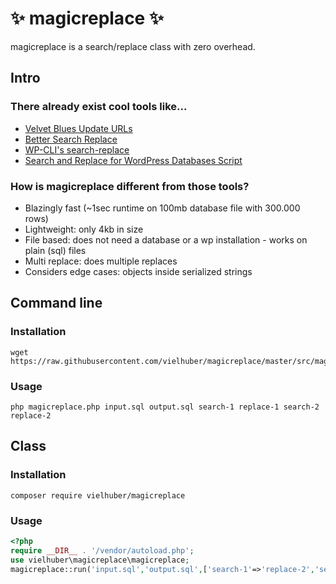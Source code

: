 # ✨ magicreplace ✨

magicreplace is a search/replace class with zero overhead.

## Intro

### There already exist cool tools like...

* [Velvet Blues Update URLs](https://wordpress.org/plugins/velvet-blues-update-urls/)
* [Better Search Replace](https://wordpress.org/plugins/better-search-replace/)
* [WP-CLI's search-replace](http://wp-cli.org/commands/search-replace/)
* [Search and Replace for WordPress Databases Script](https://interconnectit.com/products/search-and-replace-for-wordpress-databases/)

### How is magicreplace different from those tools?

* Blazingly fast (~1sec runtime on 100mb database file with 300.000 rows)
* Lightweight: only 4kb in size
* File based: does not need a database or a wp installation - works on plain (sql) files
* Multi replace: does multiple replaces
* Considers edge cases: objects inside serialized strings

## Command line

### Installation

```
wget https://raw.githubusercontent.com/vielhuber/magicreplace/master/src/magicreplace.php
```

### Usage

```
php magicreplace.php input.sql output.sql search-1 replace-1 search-2 replace-2
```


## Class

### Installation

```
composer require vielhuber/magicreplace
```
    
### Usage

```php
<?php
require __DIR__ . '/vendor/autoload.php';
use vielhuber\magicreplace\magicreplace;
magicreplace::run('input.sql','output.sql',['search-1'=>'replace-2','search-2'=>'replace-2']);
```

